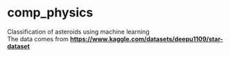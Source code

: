 # comp_physics
 Classification of asteroids using machine learning  
 The data comes from **https://www.kaggle.com/datasets/deepu1109/star-dataset**
